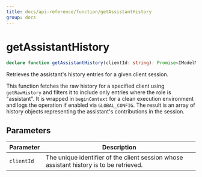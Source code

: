 ```yaml
---
title: docs/api-reference/function/getAssistantHistory
group: docs
---
```


# getAssistantHistory

```ts
declare function getAssistantHistory(clientId: string): Promise<IModelMessage<object>[]>;
```

Retrieves the assistant's history entries for a given client session.

This function fetches the raw history for a specified client using `getRawHistory` and filters it to include only entries where the role is
"assistant". It is wrapped in `beginContext` for a clean execution environment and logs the operation if enabled via `GLOBAL_CONFIG`. The result
is an array of history objects representing the assistant's contributions in the session.

## Parameters

| Parameter | Description |
|-----------|-------------|
| `clientId` | The unique identifier of the client session whose assistant history is to be retrieved. |
